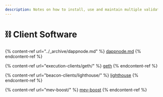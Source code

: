 ```yaml
---
description: Notes on how to install, use and maintain multiple validator clients.
---
```


# ⛓️ Client Software

{% content-ref url="../_archive/dappnode.md" %}
[dappnode.md](../\_archive/dappnode.md)
{% endcontent-ref %}

{% content-ref url="execution-clients/geth/" %}
[geth](execution-clients/geth/)
{% endcontent-ref %}

{% content-ref url="beacon-clients/lighthouse/" %}
[lighthouse](beacon-clients/lighthouse/)
{% endcontent-ref %}

{% content-ref url="mev-boost/" %}
[mev-boost](mev-boost/)
{% endcontent-ref %}
